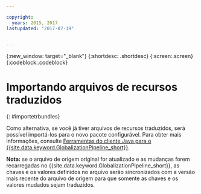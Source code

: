 ```yaml
---

copyright:
  years: 2015, 2017
lastupdated: "2017-07-19"


---
```


{:new_window: target="_blank"}
{:shortdesc: .shortdesc}
{:screen:.screen}
{:codeblock:.codeblock}

# Importando arquivos de recursos traduzidos
{: #importetrbundles}

Como alternativa, se você já tiver arquivos de recursos traduzidos, será possível importá-los para o novo pacote configurável. Para obter mais informações, consulte [Ferramentas do cliente Java para o {{site.data.keyword.GlobalizationPipeline_short}}](https://github.com/IBM-Bluemix/gp-java-tools).

**Nota:** se o arquivo de origem original for atualizado e as mudanças forem recarregadas no {{site.data.keyword.GlobalizationPipeline_short}}, as chaves e os valores definidos no arquivo serão sincronizados com a versão mais recente do arquivo de origem para que somente as chaves e os valores mudados sejam traduzidos.
